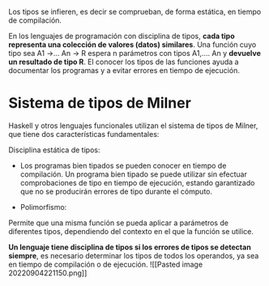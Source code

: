 Los tipos se infieren, es decir se comprueban, de forma estática, en tiempo de compilación.

En los lenguajes de programación con disciplina de tipos, **cada tipo representa una colección de valores (datos) similares**. Una función cuyo tipo sea A1 ->… An -> R espera n parámetros con tipos A1,…. An y **devuelve un resultado de tipo R**. El conocer los tipos de las funciones ayuda a documentar los programas y a evitar errores en tiempo de ejecución.

# Sistema de tipos de Milner
Haskell y otros lenguajes funcionales utilizan el sistema de tipos de Milner, que tiene dos características fundamentales:

Disciplina estática de tipos:

- Los programas bien tipados se pueden conocer en tiempo de compilación. Un programa bien tipado se puede utilizar sin efectuar comprobaciones de tipo en tiempo de ejecución, estando garantizado que no se producirán errores de tipo durante el cómputo.

- Polimorfismo:

Permite que una misma función se pueda aplicar a parámetros de diferentes tipos, dependiendo del contexto en el que la función se utilice.


**Un lenguaje tiene disciplina de tipos si los errores de tipos se detectan siempre**, es necesario determinar los tipos de todos los operandos, ya sea en tiempo de compilación o de ejecución.
![[Pasted image 20220904221150.png]]